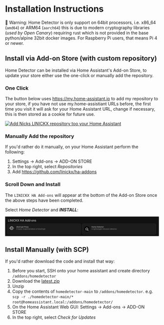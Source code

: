 # Installation Instructions

🚨 Warning: Home Detector is only support on 64bit processors, i.e. x86_64 (`amd64`) or ARM64 (`aarch64`) this is due to modern cryptography libraries (_used by Open Canary_) requiring rust which is not provided in the base python/alpine 32bit docker images. For Raspberry Pi users, that means Pi 4 or newer.

## Install via Add-on Store (with custom repository)

Home Detector can be installed via Home Assistant's Add-on Store, to update your store either use the one-click or manually add the repository.

### One Click

The button below uses https://my.home-assistant.io to add my repository to your store, if you have not use my.home-assistiant URLs before, the first time you visit it will ask for your Home Assistant URL, change if necessary, this is then stored as a cookie for future use.

[![Add Nicks LINICKX repository too your Home Assistant](https://my.home-assistant.io/badges/supervisor_add_addon_repository.svg)](https://my.home-assistant.io/redirect/supervisor_add_addon_repository/?repository_url=https%3A%2F%2Fgithub.com%2Flinickx%2Fha-addons)


### Manually Add the repository

If you'd rather do it manually, on your Home Assistant perform the following:

1. Settings -> Add-ons -> ADD-ON STORE
2. In the top right, select _Repositories_
3. Add https://github.com/linickx/ha-addons

### Scroll Down and Install

The `LINICKX HA Add-ons` will appear at the bottom of the Add-on Store once the above steps have been completed.

Select _Home Detector_ and ___INSTALL___:

![Screenshot of LINICKX Addons](https://github.com/linickx/ha-addons/blob/main/img/linickx-addons.png?raw=true)

## Install Manually (with SCP)

If you'd rather download the code and install that way:

1. Before you start, SSH onto your home assistant and create directory `/addons/homedetector`
2. Download the [latest.zip](https://github.com/linickx/HomeDetector/archive/refs/heads/main.zip)
3. Unzip
4. Copy the contents of `homedetector-main` to `/addons/homedetector`. e.g. `scp -r ./homedetector-main/* root@homeassistant.local:/addons/homedetector/`
5. On the Home Assistant Web GUI: Settings -> Add-ons -> ADD-ON STORE
6. In the top right, select _Check for Updates_
